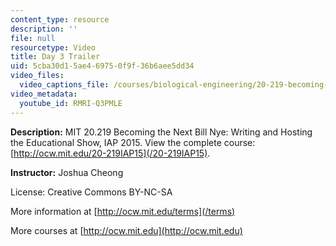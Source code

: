 ```yaml
---
content_type: resource
description: ''
file: null
resourcetype: Video
title: Day 3 Trailer
uid: 5cba30d1-5ae4-6975-0f9f-36b6aee5dd34
video_files:
  video_captions_file: /courses/biological-engineering/20-219-becoming-the-next-bill-nye-writing-and-hosting-the-educational-show-january-iap-2015/student-projects/joshua-cheongs-project/day-3-trailer-1/RMRI-Q3PMLE.vtt
video_metadata:
  youtube_id: RMRI-Q3PMLE
---
```


**Description:** MIT 20.219 Becoming the Next Bill Nye: Writing and Hosting the Educational Show, IAP 2015. View the complete course: [http://ocw.mit.edu/20-219IAP15](/20-219IAP15).

**Instructor:** Joshua Cheong

License: Creative Commons BY-NC-SA

More information at [http://ocw.mit.edu/terms](/terms)

More courses at [http://ocw.mit.edu](http://ocw.mit.edu)